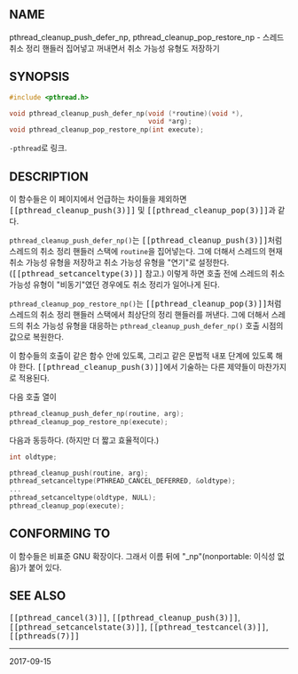 ## NAME

pthread_cleanup_push_defer_np, pthread_cleanup_pop_restore_np - 스레드 취소 정리 핸들러 집어넣고 꺼내면서 취소 가능성 유형도 저장하기

## SYNOPSIS

```c
#include <pthread.h>

void pthread_cleanup_push_defer_np(void (*routine)(void *),
                                   void *arg);
void pthread_cleanup_pop_restore_np(int execute);
```

`-pthread`로 링크.

## DESCRIPTION

이 함수들은 이 페이지에서 언급하는 차이들을 제외하면 <tt>[[pthread_cleanup_push(3)]]</tt> 및 <tt>[[pthread_cleanup_pop(3)]]</tt>과 같다.

`pthread_cleanup_push_defer_np()`는 <tt>[[pthread_cleanup_push(3)]]</tt>처럼 스레드의 취소 정리 핸들러 스택에 `routine`을 집어넣는다. 그에 더해서 스레드의 현재 취소 가능성 유형을 저장하고 취소 가능성 유형을 "연기"로 설정한다. (<tt>[[pthread_setcanceltype(3)]]</tt> 참고.) 이렇게 하면 호출 전에 스레드의 취소 가능성 유형이 "비동기"였던 경우에도 취소 정리가 일어나게 된다.

`pthread_cleanup_pop_restore_np()`는 <tt>[[pthread_cleanup_pop(3)]]</tt>처럼 스레드의 취소 정리 핸들러 스택에서 최상단의 정리 핸들러를 꺼낸다. 그에 더해서 스레드의 취소 가능성 유형을 대응하는 `pthread_cleanup_push_defer_np()` 호출 시점의 값으로 복원한다.

이 함수들의 호출이 같은 함수 안에 있도록, 그리고 같은 문법적 내포 단계에 있도록 해야 한다. <tt>[[pthread_cleanup_push(3)]]</tt>에서 기술하는 다른 제약들이 마찬가지로 적용된다.

다음 호출 열이

```c
pthread_cleanup_push_defer_np(routine, arg);
pthread_cleanup_pop_restore_np(execute);
```

다음과 동등하다. (하지만 더 짧고 효율적이다.)

```c
int oldtype;

pthread_cleanup_push(routine, arg);
pthread_setcanceltype(PTHREAD_CANCEL_DEFERRED, &oldtype);
...
pthread_setcanceltype(oldtype, NULL);
pthread_cleanup_pop(execute);
```

## CONFORMING TO

이 함수들은 비표준 GNU 확장이다. 그래서 이름 뒤에 "_np"(nonportable: 이식성 없음)가 붙어 있다.

## SEE ALSO

<tt>[[pthread_cancel(3)]]</tt>, <tt>[[pthread_cleanup_push(3)]]</tt>, <tt>[[pthread_setcancelstate(3)]]</tt>, <tt>[[pthread_testcancel(3)]]</tt>, <tt>[[pthreads(7)]]</tt>

----

2017-09-15
